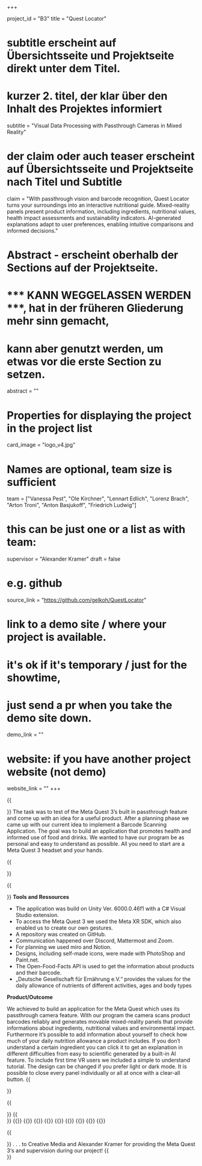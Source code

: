 +++


project_id = "B3"
title = "Quest Locator"

# subtitle erscheint auf Übersichtsseite und Projektseite direkt unter dem Titel.
# kurzer 2. titel, der klar über den Inhalt des Projektes informiert
subtitle = "Visual Data Processing with Passthrough Cameras in Mixed Reality"

# der claim oder auch teaser erscheint auf Übersichtsseite und Projektseite nach Titel und Subtitle
claim = "With passthrough vision and barcode recognition, Quest Locator turns your surroundings into an interactive nutritional guide. Mixed-reality panels present product information, including ingredients, nutritional values, health impact assessments and sustainability indicators. AI-generated explanations adapt to user preferences, enabling intuitive comparisons and informed decisions."

# Abstract - erscheint oberhalb der Sections auf der Projektseite. 
# *** KANN WEGGELASSEN WERDEN ***, hat in der früheren Gliederung mehr sinn gemacht,
# kann aber genutzt werden, um etwas vor die erste Section zu setzen.
abstract = ""

# Properties for displaying the project in the project list
card_image = "logo_v4.jpg"

# Names are optional, team size is sufficient
team = ["Vanessa Pest", "Ole Kirchner", "Lennart Edlich", "Lorenz Brach", "Arton Troni", "Anton Basjukoff", "Friedrich Ludwig"]
# this can be just one or a list as with team:
supervisor = "Alexander Kramer"
draft = false


# e.g. github
source_link = "https://github.com/gelkoh/QuestLocator"
# link to a demo site / where your project is available.
# it's ok if it's temporary / just for the showtime, 
# just send a pr when you take the demo site down.
demo_link = ""
# website: if you have another project website (not demo)
website_link = ""
+++


{{<section title="Our Goal">}}
The task was to test of the Meta Quest 3’s built in passthrough feature and come up with an idea for a useful product. After a planning phase we came up with our current idea to implement a Barcode Scanning Application. The goal was to build an application that promotes health and informed use of food and drinks. We wanted to have our program be as personal and easy to understand as possible. All you need to start are a Meta Quest 3 headset and your hands.

{{</section>}}


{{<section title="Process and Outcome">}}
**Tools and Ressources**

  * The application was build on Unity Ver. 6000.0.46f1 with a C# Visual Studio extension.
  * To access the Meta Quest 3 we used the Meta XR SDK, which also enabled us to create our own gestures.
  * A repository was created on GitHub.
  * Communication happened over Discord, Mattermost and Zoom.
  * For planning we used miro and Notion.
  * Designs, including self-made icons, were made with PhotoShop and Paint.net.
  * The Open-Food-Facts API is used to get the information about products and their barcode.
  * „Deutsche Gesellschaft für Ernährung e.V.“ provides the values for the daily allowance of nutrients of different activities, ages and body types

**Product/Outcome**

We achieved to build an application for the Meta Quest which uses its passthrough camera feature. With our program the camera scans product barcodes reliably and generates movable mixed-reality panels that provide informations about ingredients, nutritional values and environmental impact. Furthermore it’s possible to add information about yourself to check how much of your daily nutrition allowance a product includes. If you don’t understand a certain ingredient you can click it to get an explanation in different difficulties from easy to scientific generated by a built-in AI feature. To include first time VR users we included a simple to understand tutorial. The design can be changed if you prefer light or dark mode. It is possible to close every panel individually or all at once with a clear-all button.
{{</section>}} 


{{<section title="Team">}}
{{</section>}}
{{<gallery>}}
{{<team-member image="vanessa.jpg" name="Vanessa">}}
{{<team-member image="ole.jpg" name="Ole">}}
{{<team-member image="lennart.jpg" name="Lennart">}}
{{<team-member image="arton.jpg" name="Arton">}}
{{<team-member image="anton.jpg" name="Anton">}}
{{<team-member image="lorenz.jpg" name="Lorenz">}}
{{<team-member image="friedrich.jpg" name="Friedrich">}}
{{</gallery>}}

{{<section title="Special Thanks">}}
. . . to Creative Media and Alexander Kramer for providing the Meta Quest 3‘s and supervision during our project!
{{</section>}}




